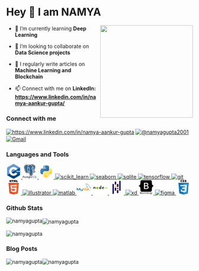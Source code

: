 <!---
Namyagupta/Namyagupta is a ✨ special ✨ repository because its `README.md` (this file) appears on your GitHub profile.
You can click the Preview link to take a look at your changes.
---> 
<h1 align="left">Hey 👋 I am NAMYA</h1>


<img align="right" width="250" height="250" src="https://user-images.githubusercontent.com/65950853/215243075-8e08d531-fce2-4aa4-82f4-cdfdb0f20077.gif">

- 🌱 I’m currently learning **Deep Learning**

- 👯 I’m looking to collaborate on **Data Science projects**

- 📝 I regularly write articles on **Machine Learning and Blockchain**

- 📫 Connect with me on **LinkedIn: https://www.linkedin.com/in/namya-aankur-gupta/**

<h3 align="left">Connect with me</h3>
<p align="left">
<a href="https://linkedin.com/in/https://www.linkedin.com/in/namya-aankur-gupta" target="blank"><img align="center" src="https://raw.githubusercontent.com/rahuldkjain/github-profile-readme-generator/master/src/images/icons/Social/linked-in-alt.svg" alt="https://www.linkedin.com/in/namya-aankur-gupta" height="30" width="40" /></a>
<a href="https://medium.com/@namyagupta2001" target="blank"><img align="center" src="https://raw.githubusercontent.com/rahuldkjain/github-profile-readme-generator/master/src/images/icons/Social/medium.svg" alt="@namyagupta2001" height="30" width="40" /></a>
<a href="mailto:namyagupta2001@gmail.com" target="blank"><img align="center" alt="Gmail" src="https://cdn.jsdelivr.net/npm/simple-icons@v3/icons/gmail.svg" height="30" width="40" />
</a>
  
</p>

<h3 align="left">Languages and Tools</h3>
<p align="left"> <a href="https://www.w3schools.com/cpp/" target="_blank" rel="noreferrer"> <img src="https://raw.githubusercontent.com/devicons/devicon/master/icons/cplusplus/cplusplus-original.svg" alt="cplusplus" width="40" height="40"/> </a> <a href="https://www.postgresql.org" target="_blank" rel="noreferrer"> <img src="https://raw.githubusercontent.com/devicons/devicon/master/icons/postgresql/postgresql-original-wordmark.svg" alt="postgresql" width="40" height="40"/> </a> <a href="https://www.python.org" target="_blank" rel="noreferrer"> <img src="https://raw.githubusercontent.com/devicons/devicon/master/icons/python/python-original.svg" alt="python" width="40" height="40"/> </a> <a href="https://scikit-learn.org/" target="_blank" rel="noreferrer"> <img src="https://upload.wikimedia.org/wikipedia/commons/0/05/Scikit_learn_logo_small.svg" alt="scikit_learn" width="40" height="40"/> </a> <a href="https://seaborn.pydata.org/" target="_blank" rel="noreferrer"> <img src="https://seaborn.pydata.org/_images/logo-mark-lightbg.svg" alt="seaborn" width="40" height="40"/> </a> <a href="https://www.sqlite.org/" target="_blank" rel="noreferrer"> <img src="https://www.vectorlogo.zone/logos/sqlite/sqlite-icon.svg" alt="sqlite" width="40" height="40"/> </a> <a href="https://www.tensorflow.org" target="_blank" rel="noreferrer"> <img src="https://www.vectorlogo.zone/logos/tensorflow/tensorflow-icon.svg" alt="tensorflow" width="40" height="40"/> </a>  <a href="https://git-scm.com/" target="_blank" rel="noreferrer"> <img src="https://www.vectorlogo.zone/logos/git-scm/git-scm-icon.svg" alt="git" width="40" height="40"/> </a> <a href="https://www.w3.org/html/" target="_blank" rel="noreferrer"> <img src="https://raw.githubusercontent.com/devicons/devicon/master/icons/html5/html5-original-wordmark.svg" alt="html5" width="40" height="40"/> </a> <a href="https://www.adobe.com/in/products/illustrator.html" target="_blank" rel="noreferrer"> <img src="https://www.vectorlogo.zone/logos/adobe_illustrator/adobe_illustrator-icon.svg" alt="illustrator" width="40" height="40"/> </a> <a href="https://www.mathworks.com/" target="_blank" rel="noreferrer"> <img src="https://upload.wikimedia.org/wikipedia/commons/2/21/Matlab_Logo.png" alt="matlab" width="40" height="40"/> </a> <a href="https://www.mysql.com/" target="_blank" rel="noreferrer"> <img src="https://raw.githubusercontent.com/devicons/devicon/master/icons/mysql/mysql-original-wordmark.svg" alt="mysql" width="40" height="40"/> </a> <a href="https://nodejs.org" target="_blank" rel="noreferrer"> <img src="https://raw.githubusercontent.com/devicons/devicon/master/icons/nodejs/nodejs-original-wordmark.svg" alt="nodejs" width="40" height="40"/> </a> <a href="https://pandas.pydata.org/" target="_blank" rel="noreferrer"> <img src="https://raw.githubusercontent.com/devicons/devicon/2ae2a900d2f041da66e950e4d48052658d850630/icons/pandas/pandas-original.svg" alt="pandas" width="40" height="40"/> </a>  <a href="https://www.adobe.com/products/xd.html" target="_blank" rel="noreferrer"> <img src="https://cdn.worldvectorlogo.com/logos/adobe-xd.svg" alt="xd" width="40" height="40"/> </a> <a href="https://getbootstrap.com" target="_blank" rel="noreferrer"> <img src="https://raw.githubusercontent.com/devicons/devicon/master/icons/bootstrap/bootstrap-plain-wordmark.svg" alt="bootstrap" width="40" height="40"/> </a> <a href="https://www.figma.com/" target="_blank" rel="noreferrer"> <img src="https://www.vectorlogo.zone/logos/figma/figma-icon.svg" alt="figma" width="40" height="40"/> </a>
<a href="https://www.w3schools.com/css/" target="_blank" rel="noreferrer"> <img src="https://raw.githubusercontent.com/devicons/devicon/master/icons/css3/css3-original-wordmark.svg" alt="css3" width="40" height="40"/> </a>
</p>

<h3 align="left">Github Stats</h3>

<p><img align="left" src="https://github-readme-stats.vercel.app/api/top-langs?username=namyagupta&show_icons=true&locale=en&layout=compact" alt="namyagupta" /></p>

<p><img align="center" src="https://github-readme-streak-stats.herokuapp.com/?user=namyagupta&" alt="namyagupta" /></p>

<p><img align="center" src="https://github-readme-stats.vercel.app/api?username=Namyagupta&theme=radical&hide=issues,contribs,prs&count_private=true&show_icons=true" alt="namyagupta" /></p>

### Blog Posts
  
<p><img align="left" src="https://github-readme-medium-recent-article.vercel.app/medium/@namyagupta2001/0" alt="namyagupta" /></p>
<p><img align="left" src="https://github-readme-medium-recent-article.vercel.app/medium/@namyagupta2001/1" alt="namyagupta" /></p>

<!-- ![Top Langs](https://github-readme-stats.vercel.app/api/top-langs/?username=Namyagupta&langs_count=10)

![GitHub Stats](https://github-readme-stats.vercel.app/api?username=Namyagupta&theme=radical&hide=issues,contribs,prs&count_private=true&show_icons=true)

 -->
